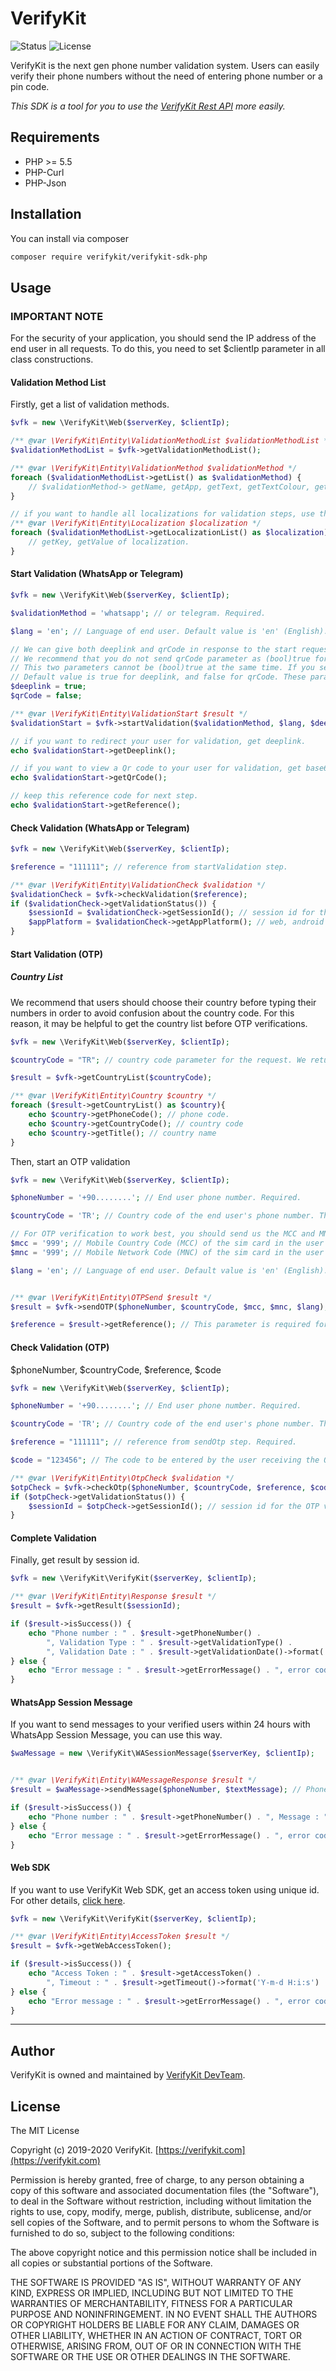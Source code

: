 # VerifyKit
![Status](https://img.shields.io/badge/Status-Beta-yellowgreen) ![License](https://img.shields.io/badge/License-MIT-red.svg)

VerifyKit is the next gen phone number validation system. Users can easily verify their  phone numbers without the need of entering phone number or a pin code.

*This SDK is a tool for you to use the [VerifyKit Rest API](https://github.com/verifykit/verifykit-sdk-php/blob/master/API.md) more easily.*

## Requirements

 - PHP >= 5.5
 - PHP-Curl
 - PHP-Json

## Installation

You can install via composer

```bash
composer require verifykit/verifykit-sdk-php
```

## Usage

### IMPORTANT NOTE

For the security of your application, you should send the IP address of the end user in all requests. To do this, you need to set $clientIp parameter in all class constructions.

#### Validation Method List

Firstly, get a list of validation methods.

```php
$vfk = new \VerifyKit\Web($serverKey, $clientIp);

/** @var \VerifyKit\Entity\ValidationMethodList $validationMethodList */
$validationMethodList = $vfk->getValidationMethodList();

/** @var \VerifyKit\Entity\ValidationMethod $validationMethod */
foreach ($validationMethodList->getList() as $validationMethod) {
    // $validationMethod-> getName, getApp, getText, getTextColour, getBgColour, getIcon...
}

// if you want to handle all localizations for validation steps, use this way.
/** @var \VerifyKit\Entity\Localization $localization */
foreach ($validationMethodList->getLocalizationList() as $localization){
    // getKey, getValue of localization.
}
```

#### Start Validation (WhatsApp or Telegram)

```php
$vfk = new \VerifyKit\Web($serverKey, $clientIp);

$validationMethod = 'whatsapp'; // or telegram. Required.

$lang = 'en'; // Language of end user. Default value is 'en' (English). This parameter is not required.   

// We can give both deeplink and qrCode in response to the start request. If you send qrCode parameter as (bool)true, you can see that you have received a base64 qrCode. By showing this qrCode to users coming from desktop browsers, you can make it easier to verify.
// We recommend that you do not send qrCode parameter as (bool)true for requests from mobile applications or mobile browsers. You should use deeplink for these platforms.
// This two parameters cannot be (bool)true at the same time. If you send both (bool)true at the same time, we will only give the deeplink in the response.
// Default value is true for deeplink, and false for qrCode. These parameters are not required.
$deeplink = true;
$qrCode = false;

/** @var \VerifyKit\Entity\ValidationStart $result */
$validationStart = $vfk->startValidation($validationMethod, $lang, $deeplink, $qrCode);

// if you want to redirect your user for validation, get deeplink.
echo $validationStart->getDeeplink();

// if you want to view a Qr code to your user for validation, get base64 png string and set it as an image source on web browsers.
echo $validationStart->getQrCode();

// keep this reference code for next step.
echo $validationStart->getReference();
```

#### Check Validation (WhatsApp or Telegram)

```php
$vfk = new \VerifyKit\Web($serverKey, $clientIp);

$reference = "111111"; // reference from startValidation step.

/** @var \VerifyKit\Entity\ValidationCheck $validation */
$validationCheck = $vfk->checkValidation($reference);
if ($validationCheck->getValidationStatus()) {
    $sessionId = $validationCheck->getSessionId(); // session id for the validation result
    $appPlatform = $validationCheck->getAppPlatform(); // web, android or ios
}
```

#### Start Validation (OTP)

##### Country List

We recommend that users should choose their country before typing their numbers in order to avoid confusion about the country code. For this reason, it may be helpful to get the country list before OTP verifications.

```php
$vfk = new \VerifyKit\Web($serverKey, $clientIp);

$countryCode = "TR"; // country code parameter for the request. We return the sent countryCode parameter at the top of the list in the response. If you want a specific country (user's country detected by ip on your side for example) to be the first response parameter, you can send $countryCode with your request. Not required.

$result = $vfk->getCountryList($countryCode);

/** @var \VerifyKit\Entity\Country $country */
foreach ($result->getCountryList() as $country){
    echo $country->getPhoneCode(); // phone code.
    echo $country->getCountryCode(); // country code
    echo $country->getTitle(); // country name
}

```

Then, start an OTP validation 

```php
$vfk = new \VerifyKit\Web($serverKey, $clientIp);

$phoneNumber = '+90........'; // End user phone number. Required.

$countryCode = 'TR'; // Country code of the end user's phone number. This parameter should exist in the country list request's response array as only the listed countries could be used for OTP validations. Required.

// For OTP verification to work best, you should send us the MCC and MNC code of the sim card in the user's device.
$mcc = '999'; // Mobile Country Code (MCC) of the sim card in the user's device. Default value is '999'. Not required.
$mnc = '999'; // Mobile Network Code (MNC) of the sim card in the user's device. Default value is '999'. Not required.

$lang = 'en'; // Language of end user. Default value is 'en' (English). You can set the language of the sent message. This parameter is not required.   


/** @var \VerifyKit\Entity\OTPSend $result */
$result = $vfk->sendOTP($phoneNumber, $countryCode, $mcc, $mnc, $lang);

$reference = $result->getReference(); // This parameter is required for a check OTP request.

```

#### Check Validation (OTP)

$phoneNumber, $countryCode, $reference, $code

```php
$vfk = new \VerifyKit\Web($serverKey, $clientIp);

$phoneNumber = '+90........'; // End user phone number. Required.

$countryCode = 'TR'; // Country code of the end user's phone number. This parameter should exist in the country list request's response array as only the listed countries could be used for OTP vadlidations. Required.

$reference = "111111"; // reference from sendOtp step. Required.

$code = "123456"; // The code to be entered by the user receiving the OTP.

/** @var \VerifyKit\Entity\OtpCheck $validation */
$otpCheck = $vfk->checkOtp($phoneNumber, $countryCode, $reference, $code);
if ($otpCheck->getValidationStatus()) {
    $sessionId = $otpCheck->getSessionId(); // session id for the OTP validation result
}
```

#### Complete Validation

Finally, get result by session id.

```php
$vfk = new \VerifyKit\VerifyKit($serverKey, $clientIp);

/** @var \VerifyKit\Entity\Response $result */
$result = $vfk->getResult($sessionId);

if ($result->isSuccess()) {
    echo "Phone number : " . $result->getPhoneNumber() .
        ", Validation Type : " . $result->getValidationType() .
        ", Validation Date : " . $result->getValidationDate()->format('Y-m-d H:i:s') . PHP_EOL;
} else {
    echo "Error message : " . $result->getErrorMessage() . ", error code : " . $result->getErrorCode() . PHP_EOL;
}
```


#### WhatsApp Session Message

If you want to send messages to your verified users within 24 hours with WhatsApp Session Message, you can use this way.
 
```php
$waMessage = new \VerifyKit\WASessionMessage($serverKey, $clientIp);


/** @var \VerifyKit\Entity\WAMessageResponse $result */
$result = $waMessage->sendMessage($phoneNumber, $textMessage); // Phone number that you received using the session id in the previous method.

if ($result->isSuccess()) {
    echo "Phone number : " . $result->getPhoneNumber() . ", Message : " . $result->getMessage() . ", Status : " . $result->getStatus() . PHP_EOL;
} else {
    echo "Error message : " . $result->getErrorMessage() . ", error code : " . $result->getErrorCode() . PHP_EOL;
}
```

#### Web SDK
If you want to use VerifyKit Web SDK, get an access token using unique id. For other details, [click here](https://github.com/verifykit/verifykit-sdk-php/blob/master/WebSDK.md).

```php
$vfk = new \VerifyKit\VerifyKit($serverKey, $clientIp);

/** @var \VerifyKit\Entity\AccessToken $result */
$result = $vfk->getWebAccessToken();

if ($result->isSuccess()) {
    echo "Access Token : " . $result->getAccessToken() .
        ", Timeout : " . $result->getTimeout()->format('Y-m-d H:i:s') . PHP_EOL;
} else {
    echo "Error message : " . $result->getErrorMessage() . ", error code : " . $result->getErrorCode() . PHP_EOL;
}
```


---

## Author

VerifyKit is owned and maintained by [VerifyKit DevTeam](mailto:sdk@verifykit.com).


## License

The MIT License

Copyright (c) 2019-2020 VerifyKit. [https://verifykit.com](https://verifykit.com)

Permission is hereby granted, free of charge, to any person obtaining a copy
of this software and associated documentation files (the "Software"), to deal
in the Software without restriction, including without limitation the rights
to use, copy, modify, merge, publish, distribute, sublicense, and/or sell
copies of the Software, and to permit persons to whom the Software is
furnished to do so, subject to the following conditions:

The above copyright notice and this permission notice shall be included in
all copies or substantial portions of the Software.

THE SOFTWARE IS PROVIDED "AS IS", WITHOUT WARRANTY OF ANY KIND, EXPRESS OR
IMPLIED, INCLUDING BUT NOT LIMITED TO THE WARRANTIES OF MERCHANTABILITY,
FITNESS FOR A PARTICULAR PURPOSE AND NONINFRINGEMENT. IN NO EVENT SHALL THE
AUTHORS OR COPYRIGHT HOLDERS BE LIABLE FOR ANY CLAIM, DAMAGES OR OTHER
LIABILITY, WHETHER IN AN ACTION OF CONTRACT, TORT OR OTHERWISE, ARISING FROM,
OUT OF OR IN CONNECTION WITH THE SOFTWARE OR THE USE OR OTHER DEALINGS IN
THE SOFTWARE.